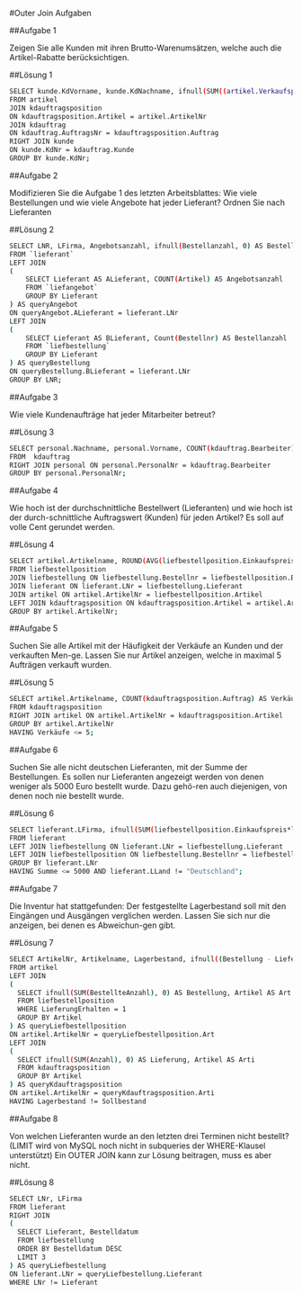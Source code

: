 #Outer Join Aufgaben

##Aufgabe 1

Zeigen Sie alle Kunden mit ihren Brutto-Warenumsätzen, welche auch die Artikel-Rabatte berücksichtigen.

##Lösung 1

```bash
SELECT kunde.KdVorname, kunde.KdNachname, ifnull(SUM((artikel.Verkaufspreis)*1-artikel.Rabatt), 0) AS "Brutto-Warenwert"
FROM artikel
JOIN kdauftragsposition 
ON kdauftragsposition.Artikel = artikel.ArtikelNr
JOIN kdauftrag 
ON kdauftrag.AuftragsNr = kdauftragsposition.Auftrag
RIGHT JOIN kunde 
ON kunde.KdNr = kdauftrag.Kunde
GROUP BY kunde.KdNr;
```

##Aufgabe 2

Modifizieren Sie die Aufgabe 1 des letzten Arbeitsblattes: Wie viele Bestellungen und wie viele Angebote hat jeder Lieferant? Ordnen Sie nach Lieferanten

##Lösung 2

```bash
SELECT LNR, LFirma, Angebotsanzahl, ifnull(Bestellanzahl, 0) AS Bestellanzahl  
FROM `lieferant` 
LEFT JOIN 
(
    SELECT Lieferant AS ALieferant, COUNT(Artikel) AS Angebotsanzahl
    FROM `liefangebot`
    GROUP BY Lieferant
) AS queryAngebot 
ON queryAngebot.ALieferant = lieferant.LNr
LEFT JOIN
(
    SELECT Lieferant AS BLieferant, Count(Bestellnr) AS Bestellanzahl
    FROM `liefbestellung`
    GROUP BY Lieferant
) AS queryBestellung
ON queryBestellung.BLieferant = lieferant.LNr
GROUP BY LNR;
```

##Aufgabe 3

Wie viele Kundenaufträge hat jeder Mitarbeiter betreut?

##Lösung 3

```bash
SELECT personal.Nachname, personal.Vorname, COUNT(kdauftrag.Bearbeiter)
FROM  kdauftrag
RIGHT JOIN personal ON personal.PersonalNr = kdauftrag.Bearbeiter
GROUP BY personal.PersonalNr;
```

##Aufgabe 4

Wie hoch ist der durchschnittliche Bestellwert (Lieferanten) und wie hoch ist der durch-schnittliche Auftragswert (Kunden) für jeden Artikel? Es soll auf volle Cent gerundet werden. 

##Lösung 4

```bash
SELECT artikel.Artikelname, ROUND(AVG(liefbestellposition.Einkaufspreis*liefbestellposition.BestellteAnzahl), 2) AS "Durchschnittlicher Bestellwert", ifnull(ROUND(AVG(kdauftragsposition.Anzahl*artikel.Verkaufspreis), 2), 0.00) AS "Durschnittlicher Auftragswert"
FROM liefbestellposition
JOIN liefbestellung ON liefbestellung.Bestellnr = liefbestellposition.Bestellung
JOIN lieferant ON lieferant.LNr = liefbestellung.Lieferant
JOIN artikel ON artikel.ArtikelNr = liefbestellposition.Artikel
LEFT JOIN kdauftragsposition ON kdauftragsposition.Artikel = artikel.ArtikelNr
GROUP BY artikel.ArtikelNr;
```

##Aufgabe 5

Suchen Sie alle Artikel mit der Häufigkeit der Verkäufe an Kunden und der verkauften Men-ge. Lassen Sie nur Artikel anzeigen, welche in maximal 5 Aufträgen verkauft wurden.

##Lösung 5

```bash
SELECT artikel.Artikelname, COUNT(kdauftragsposition.Auftrag) AS Verkäufe, ifnull(SUM(kdauftragsposition.Anzahl), 0) AS Menge
FROM kdauftragsposition
RIGHT JOIN artikel ON artikel.ArtikelNr = kdauftragsposition.Artikel
GROUP BY artikel.ArtikelNr
HAVING Verkäufe <= 5;
```

##Aufgabe 6

Suchen Sie alle nicht deutschen Lieferanten, mit der Summe der Bestellungen. Es sollen nur Lieferanten angezeigt werden von denen weniger als 5000 Euro bestellt wurde. Dazu gehö-ren auch diejenigen, von denen noch nie bestellt wurde.

##Lösung 6

```bash
SELECT lieferant.LFirma, ifnull(SUM(liefbestellposition.Einkaufspreis*liefbestellposition.BestellteAnzahl), 0) AS Summe, lieferant.LLand
FROM lieferant
LEFT JOIN liefbestellung ON lieferant.LNr = liefbestellung.Lieferant
LEFT JOIN liefbestellposition ON liefbestellung.Bestellnr = liefbestellposition.Bestellung
GROUP BY lieferant.LNr
HAVING Summe <= 5000 AND lieferant.LLand != "Deutschland";
```

##Aufgabe 7

Die Inventur hat stattgefunden: Der festgestellte Lagerbestand soll mit den Eingängen und Ausgängen verglichen werden. Lassen Sie sich nur die anzeigen, bei denen es Abweichun-gen gibt. 

##Lösung 7

```bash
SELECT ArtikelNr, Artikelname, Lagerbestand, ifnull((Bestellung - Lieferung), 0) AS Sollbestand
FROM artikel
LEFT JOIN 
(
  SELECT ifnull(SUM(BestellteAnzahl), 0) AS Bestellung, Artikel AS Art
  FROM liefbestellposition
  WHERE LieferungErhalten = 1
  GROUP BY Artikel
) AS queryLiefbestellposition
ON artikel.ArtikelNr = queryLiefbestellposition.Art
LEFT JOIN 
(
  SELECT ifnull(SUM(Anzahl), 0) AS Lieferung, Artikel AS Arti
  FROM kdauftragsposition
  GROUP BY Artikel
) AS queryKdauftragsposition
ON artikel.ArtikelNr = queryKdauftragsposition.Arti
HAVING Lagerbestand != Sollbestand
```

##Aufgabe 8

Von welchen Lieferanten wurde an den letzten drei Terminen nicht bestellt?
(LIMIT wird von MySQL noch nicht in subqueries der WHERE-Klausel unterstützt)
Ein OUTER JOIN kann zur Lösung beitragen, muss es aber nicht.

##Lösung 8

```bash
SELECT LNr, LFirma
FROM lieferant
RIGHT JOIN 
(
  SELECT Lieferant, Bestelldatum
  FROM liefbestellung
  ORDER BY Bestelldatum DESC
  LIMIT 3
) AS queryLiefbestellung
ON lieferant.LNr = queryLiefbestellung.Lieferant
WHERE LNr != Lieferant
```